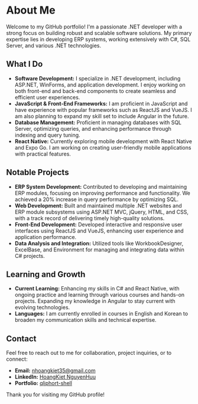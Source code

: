 # About Me

Welcome to my GitHub portfolio! I'm a passionate .NET developer with a strong focus on building robust and scalable software solutions. My primary expertise lies in developing ERP systems, working extensively with C#, SQL Server, and various .NET technologies.

## What I Do

- **Software Development:** I specialize in .NET development, including ASP.NET, WinForms, and application development. I enjoy working on both front-end and back-end components to create seamless and efficient user experiences.
- **JavaScript & Front-End Frameworks:** I am proficient in JavaScript and have experience with popular frameworks such as ReactJS and VueJS. I am also planning to expand my skill set to include Angular in the future.
- **Database Management:** Proficient in managing databases with SQL Server, optimizing queries, and enhancing performance through indexing and query tuning.
- **React Native:** Currently exploring mobile development with React Native and Expo Go. I am working on creating user-friendly mobile applications with practical features.

## Notable Projects

- **ERP System Development:** Contributed to developing and maintaining ERP modules, focusing on improving performance and functionality. We achieved a 20% increase in query performance by optimizing SQL.
- **Web Development:** Built and maintained multiple .NET websites and ERP module subsystems using ASP.NET MVC, jQuery, HTML, and CSS, with a track record of delivering timely high-quality solutions.
- **Front-End Development:** Developed interactive and responsive user interfaces using ReactJS and VueJS, enhancing user experience and application performance.
- **Data Analysis and Integration:** Utilized tools like WorkbookDesigner, ExcelBase, and Environment for managing and integrating data within C# projects.

## Learning and Growth

- **Current Learning:** Enhancing my skills in C# and React Native, with ongoing practice and learning through various courses and hands-on projects. Expanding my knowledge in Angular to stay current with evolving technologies.
- **Languages:** I am currently enrolled in courses in English and Korean to broaden my communication skills and technical expertise.

## Contact

Feel free to reach out to me for collaboration, project inquiries, or to connect:

- **Email:** nhoangkiet35@gmail.com
- **LinkedIn:** [HoangKiet NguyenHuu](https://www.linkedin.com/in/qliphort-shell/)
- **Portfolio:** [qliphort-shell](https://vue-portfolio-website-eight.vercel.app/)

Thank you for visiting my GitHub profile!
